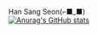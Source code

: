    Han Sang Seon(⌐■_■)<br>
   [![Anurag's GitHub stats](https://github-readme-stats.vercel.app/api?username=h1s0s)](https://github.com/h1s0s/github-readme-stats)

